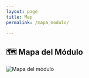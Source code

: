 ```yaml
---
layout: page
title: Map
permalink: /mapa_modulo/

--- 
```

## 🗺️ Mapa del Módulo

![Mapa del módulo](/bookings/images/Mapa%20módulo.svg)